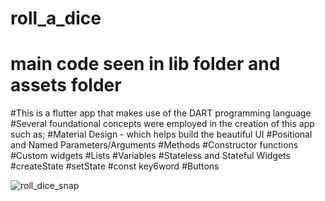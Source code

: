 # roll_a_dice

 # main code seen in lib folder and assets folder
 #This is a flutter app that makes use of the DART programming language
 #Several foundational concepts were employed in the creation of this app such as;
   #Material Design - which helps build the beautiful UI
   #Positional and Named Parameters/Arguments 
   #Methods
   #Constructor functions
   #Custom widgets
   #Lists
   #Variables
   #Stateless and Stateful Widgets
   #createState
   #setState
   #const key6word
   #Buttons

   

![roll_dice_snap](https://github.com/user-attachments/assets/018c60a2-9796-445e-8a4a-bf0fc5d27b06)
